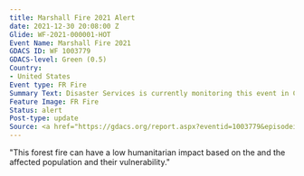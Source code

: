 ```yaml
---
title: Marshall Fire 2021 Alert
date: 2021-12-30 20:08:00 Z
Glide: WF-2021-000001-HOT
Event Name: Marshall Fire 2021
GDACS ID: WF 1003779
GDACS-level: Green (0.5)
Country:
- United States
Event type: FR Fire
Summary Text: Disaster Services is currently monitoring this event in Colorado, USA.
Feature Image: FR Fire
Status: alert
Post-type: update
Source: <a href="https://gdacs.org/report.aspx?eventid=1003779&episodeid=1&eventtype=WF"_blank">GDACS</a>
---
```


"This forest fire can have a low humanitarian impact based on the and the affected population and their vulnerability."